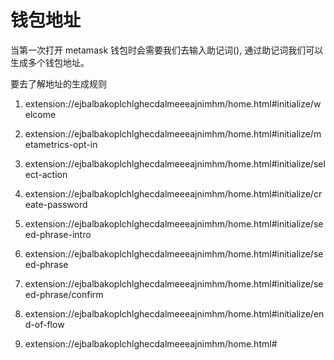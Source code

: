 # 钱包地址

当第一次打开 metamask 钱包时会需要我们去输入助记词(),  通过助记词我们可以生成多个钱包地址。

要去了解地址的生成规则


1. extension://ejbalbakoplchlghecdalmeeeajnimhm/home.html#initialize/welcome

2. extension://ejbalbakoplchlghecdalmeeeajnimhm/home.html#initialize/metametrics-opt-in

3. extension://ejbalbakoplchlghecdalmeeeajnimhm/home.html#initialize/select-action

4. extension://ejbalbakoplchlghecdalmeeeajnimhm/home.html#initialize/create-password


5. extension://ejbalbakoplchlghecdalmeeeajnimhm/home.html#initialize/seed-phrase-intro

6. extension://ejbalbakoplchlghecdalmeeeajnimhm/home.html#initialize/seed-phrase

7. extension://ejbalbakoplchlghecdalmeeeajnimhm/home.html#initialize/seed-phrase/confirm

8. extension://ejbalbakoplchlghecdalmeeeajnimhm/home.html#initialize/end-of-flow

9. extension://ejbalbakoplchlghecdalmeeeajnimhm/home.html#
